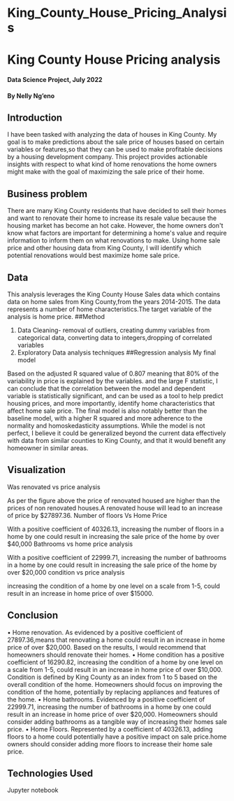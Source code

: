 # King_County_House_Pricing_Analysis
 
# King County House Pricing analysis
#### Data Science Project, July 2022
#### By **Nelly Ng’eno**
## Introduction
I have been tasked with analyzing the data of houses in King County. My goal is to make predictions about the sale price of houses based on certain variables or features,so that they can be used to make profitable decisions by a housing development company. This project provides actionable insights with respect to what kind of home renovations the home owners might make with the goal of maximizing the sale price of their home.
## Business problem
There are many King County residents that have decided to sell their homes and want to renovate their home to increase its resale value because the housing market has become an hot cake. However, the home owners don't know what factors are important for determining a home's value and require information to inform them on what renovations to make. Using home sale price and other housing data from King County, I will identify which potential renovations would best maximize home sale price.
## Data
This analysis leverages the King County House Sales data which contains data on home sales from King County,from the years 2014-2015. The data represents a number of home characteristics.The target variable of the analysis is home price.
##Method
1. Data Cleaning- removal of outliers, creating dummy variables from categorical data, converting data to integers,dropping of correlated variables
2. Exploratory Data analysis techniques
##Regression analysis
My final model
 
 
Based on the adjusted R squared value of 0.807 meaning that 80% of the variability in price is explained by the variables. and the large F statistic, I can conclude that the correlation between the model and dependent variable is statistically significant, and can be used as a tool to help predict housing prices, and more importantly, identify home characteristics that affect home sale price. The final model is also notably better than the baseline model, with a higher R squared and more adherence to the normality and homoskedasticity assumptions. While the model is not perfect, I believe it could be generalized beyond the current data effectively with data from similar counties to King County, and that it would benefit any homeowner in similar areas.

## Visualization 
Was renovated vs price analysis

 
As per the figure above the price of renovated housed are higher than the prices of non renovated houses.A renovated house will lead to an increase of price by $27897.36.
Number of floors Vs Home Price
 
With a positive coefficient of 40326.13, increasing the number of floors in a home by one could result in increasing the sale price of the home by over $40,000
Bathrooms vs home price analysis
 
With a positive coefficient of 22999.71, increasing the number of bathrooms in a home by one could result in increasing the sale price of the home by over $20,000
condition vs price analysis
 

increasing the condition of a home by one level on a scale from 1-5, could result in an increase in home price of over $15000.
## Conclusion
•	Home renovation. As evidenced by a positive coefficient of 27897.36,means that renovating a home could result in an increase in home price of over $20,000. Based on the results, I would recommend that homeowners should renovate their homes.
•	Home condition has a positive coefficient of 16290.82, increasing the condition of a home by one level on a scale from 1-5, could result in an increase in home price of over $10,000. Condition is defined by King County as an index from 1 to 5 based on the overall condition of the home. Homeowners should focus on improving the condition of the home, potentially by replacing appliances and features of the home.
•	Home bathrooms. Evidenced by a positive coefficient of 22999.71, increasing the number of bathrooms in a home by one could result in an increase in home price of over $20,000. Homeowners should consider adding bathrooms as a tangible way of increasing their homes sale price.
•	Home Floors. Represented by a coefficient of 40326.13, adding floors to a home could potentially have a positive impact on sale price.home owners should consider adding more floors to increase their home sale price.

## Technologies Used
Jupyter notebook

